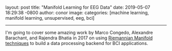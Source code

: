 layout: post
title:  "Manifold Learning for EEG Data"
date:   2019-05-07 18:29:38 -0800
author: conor
image:
categories: [machine learning, manifold learning, unsupervised, eeg, bci]

---

I'm going to cover some amazing work by Marco Congedo, Alexandre Barachant, and Rajendra Bhatia in 2017 on using [Riemannian Manifold techniques](https://hal.archives-ouvertes.fr/hal-01570120/document) to build a data processing backend for BCI applications.




